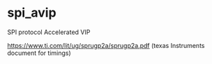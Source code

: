 # spi_avip
SPI protocol Accelerated VIP 


https://www.ti.com/lit/ug/sprugp2a/sprugp2a.pdf (texas Instruments document for timings)
